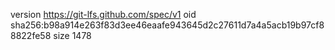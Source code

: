 version https://git-lfs.github.com/spec/v1
oid sha256:b98a914e263f83d3ee46eaafe943645d2c27611d7a4a5acb19b97cf88822fe58
size 1478
